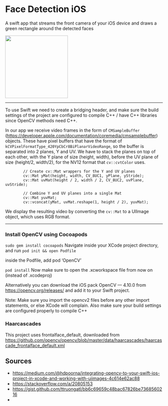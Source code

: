 # Face Detection iOS
A swift app that streams the front camera of your iOS device and draws a green rectangle around the detected faces 

<img src='https://github.com/user-attachments/assets/943a580e-72fc-42fd-99f7-2b95c2e31ffd' height='200' />

---

To use Swift we need to create a bridging header, and make sure the build settings of the project are configured to compile C++ / have C++ libraries since OpenCV methods need C++. 

In our app we receive video frames in the form of `CMSampleBuffer` (https://developer.apple.com/documentation/coremedia/cmsamplebuffer) objects. These have pixel buffers that have the format of `kCVPixelFormatType_420YpCbCr8BiPlanarVideoRange`, so the buffer is separated into 2 planes, Y and UV. We have to stack the planes on top of each other, with the Y plane of size (height, width), before the UV plane of size (height/2, width/2), for the NV12 format that `cv::cvtColor` uses. 

```
        // Create cv::Mat wrappers for the Y and UV planes
        cv::Mat yMat(height, width, CV_8UC1, yPlane, yStride);
        cv::Mat uvMat(height / 2, width / 2, CV_8UC2, uvPlane, uvStride);

        // Combine Y and UV planes into a single Mat
        cv::Mat yuvMat;
        cv::vconcat(yMat, uvMat.reshape(1, height / 2), yuvMat);
```

We display the resulting video by converting the `cv::Mat` to a UIImage object, which uses RGB format. 

---
### Install OpenCV using Cocoapods 
`sudo gem install cocoapods`
Navigate inside your XCode project directory, and run
`pod init && open Podfile`

inside the Podfile, add pod ‘OpenCV’

`pod install`
Now make sure to open the <project>.xcworkspace file from now on (instead of .xcodeproj)

Alternatively you can download the iOS pack OpenCV — 4.10.0 from https://opencv.org/releases/ and add it to your Swift project.

Note: Make sure you import the opencv2 files before any other import statements, or else XCode will complain. Also make sure your build settings are configured properly to compile C++


### Haarcascades 
This project uses frontalface_default, downloaded from https://github.com/opencv/opencv/blob/master/data/haarcascades/haarcascade_frontalface_default.xml 


## Sources
- https://medium.com/@hdpoorna/integrating-opencv-to-your-swift-ios-project-in-xcode-and-working-with-uiimages-4c614e62ac88
- https://stackoverflow.com/a/20805153
- https://gist.github.com/ttruongatl/bb6c69659c48bac67826be7368560216
- 

